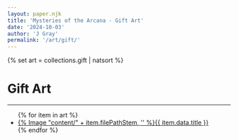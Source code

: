```yaml
---
layout: paper.njk
title: 'Mysteries of the Arcana - Gift Art'
date: '2024-10-03'
author: 'J Gray'
permalink: '/art/gift/'
---
```


{% set art = collections.gift | natsort %}

<div class="gallery">
<h1>Gift Art</h1>
<hr />
<ul>
{% for item in art %}
    <li><a href="{{ item.filePathStem }}">{% Image "content/" + item.filePathStem, '' %}<span>{{ item.data.title }}</span></a></li>
{% endfor %}
</ul>
</div>